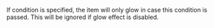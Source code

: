 If condition is specified, the item will only glow in case this condition is passed. This will be ignored if glow effect is disabled.